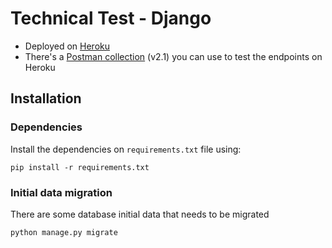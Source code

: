 # Technical Test - Django
- Deployed on [Heroku](https://vanessa-project.herokuapp.com/) 
- There's a [Postman collection](Postman-Endpoints.postman_collection.json) (v2.1) you can use to test the endpoints on Heroku

## Installation
### Dependencies
Install the dependencies on `requirements.txt` file using:

`pip install -r requirements.txt`

### Initial data migration
There are some database initial data that needs to be migrated

`python manage.py migrate`



